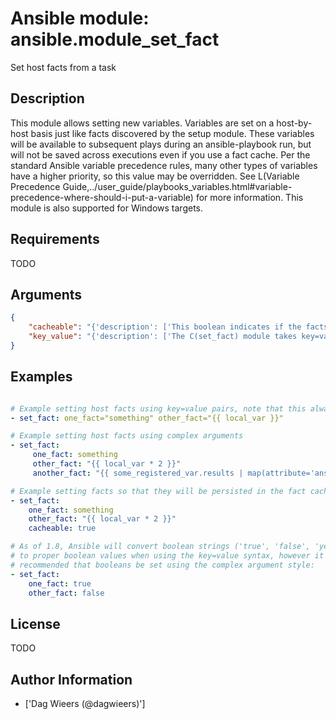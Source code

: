 # Ansible module: ansible.module_set_fact


Set host facts from a task

## Description

This module allows setting new variables.  Variables are set on a host-by-host basis just like facts discovered by the setup module.
These variables will be available to subsequent plays during an ansible-playbook run, but will not be saved across executions even if you use a fact cache.
Per the standard Ansible variable precedence rules, many other types of variables have a higher priority, so this value may be overridden. See L(Variable Precedence Guide,../user_guide/playbooks_variables.html#variable-precedence-where-should-i-put-a-variable) for more information.
This module is also supported for Windows targets.

## Requirements

TODO

## Arguments

``` json
{
    "cacheable": "{'description': ['This boolean indicates if the facts set will also be added to the fact cache, if fact caching is enabled.'], 'type': 'bool', 'default': False, 'version_added': '2.4'}",
    "key_value": "{'description': ['The C(set_fact) module takes key=value pairs as variables to set in the playbook scope. Or alternatively, accepts complex arguments using the C(args:) statement.'], 'required': True}",
}
```

## Examples


``` yaml

# Example setting host facts using key=value pairs, note that this always creates strings or booleans
- set_fact: one_fact="something" other_fact="{{ local_var }}"

# Example setting host facts using complex arguments
- set_fact:
     one_fact: something
     other_fact: "{{ local_var * 2 }}"
     another_fact: "{{ some_registered_var.results | map(attribute='ansible_facts.some_fact') | list }}"

# Example setting facts so that they will be persisted in the fact cache
- set_fact:
    one_fact: something
    other_fact: "{{ local_var * 2 }}"
    cacheable: true

# As of 1.8, Ansible will convert boolean strings ('true', 'false', 'yes', 'no')
# to proper boolean values when using the key=value syntax, however it is still
# recommended that booleans be set using the complex argument style:
- set_fact:
    one_fact: true
    other_fact: false


```

## License

TODO

## Author Information
  - ['Dag Wieers (@dagwieers)']
